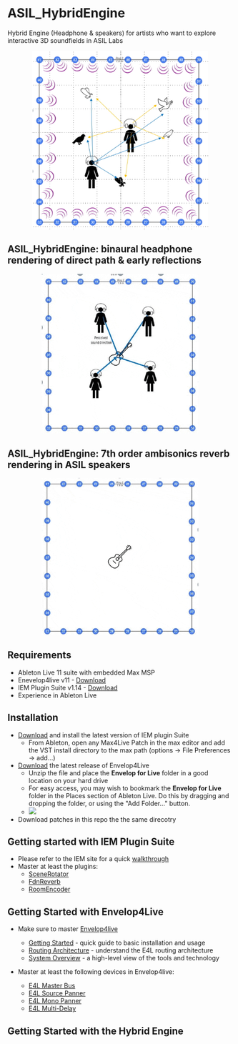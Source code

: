 # ASIL_HybridEngine
Hybrid Engine (Headphone &amp; speakers) for artists who want to explore interactive 3D soundfields in ASIL Labs
<p align="center"> 
<img src="/images/Concept.jpg" height="400" />
</p> 

## ASIL_HybridEngine: binaural headphone rendering of direct path & early reflections
<center> 
<img src="/images/animation-headphones.gif" width = "350">
</center>

## ASIL_HybridEngine: 7th order ambisonics reverb rendering in ASIL speakers
<center> 
<img src="/images/animation-reverb.gif" width = "350">
</center>


## Requirements
- Ableton Live 11 suite with embedded Max MSP
- Enevelop4live v11 - [Download](https://github.com/EnvelopSound/EnvelopForLive/releases/tag/11.0.1)
- IEM Plugin Suite v1.14 - [Download](https://plugins.iem.at/download/)
- Experience in Ableton Live

## Installation
* [Download](https://plugins.iem.at/download/) and install the latest version of IEM plugin Suite
  * From Ableton, open any Max4Live Patch in the max editor and add the VST install directory to the max path (options -> File Preferences -> add...)
* [Download](https://github.com/EnvelopSound/EnvelopForLive/releases/tag/11.0.1) the latest release of Envelop4Live 
  - Unzip the file and place the **Envelop for Live** folder in a good location on your hard drive
  - For easy access, you may wish to bookmark the **Envelop for Live** folder in the Places section of Ableton Live. Do this by dragging and dropping the folder, or using the "Add Folder..." button.
  - <img src="https://github.com/EnvelopSound/EnvelopForLive/raw/master/doc/E4L-Places-Add.png"/>
* Download patches in this repo the the same direcotry

## Getting started with IEM Plugin Suite
* Please refer to the IEM site for a quick [walkthrough](https://plugins.iem.at/docs/)
* Master at least the plugins:
  * [SceneRotator](https://plugins.iem.at/docs/plugindescriptions/#scenerotator)
  * [FdnReverb](https://plugins.iem.at/docs/plugindescriptions/#fdnreverb)
  * [RoomEncoder](https://plugins.iem.at/docs/plugindescriptions/#roomencoder)
  
## Getting Started with Envelop4Live
- Make sure to master [Envelop4live](https://github.com/EnvelopSound/EnvelopForLive/wiki)
  - [Getting Started](https://github.com/EnvelopSound/EnvelopForLive/wiki/Getting-Started) - quick guide to basic installation and usage
  - [Routing Architecture](https://github.com/EnvelopSound/EnvelopForLive/wiki/Routing-Architecture) - understand the E4L routing architecture
  - [System Overview](https://github.com/EnvelopSound/EnvelopForLive/wiki/System-Overview) - a high-level view of the tools and technology

- Master at least the following devices in Envelop4live:
  - [E4L Master Bus](https://github.com/EnvelopSound/EnvelopForLive/wiki/E4L-Master-Bus) 
  - [E4L Source Panner](https://github.com/EnvelopSound/EnvelopForLive/wiki/E4L-Source-Panner)
  - [E4L Mono Panner](https://github.com/EnvelopSound/EnvelopForLive/wiki/E4L-Mono-Panner)
  - [E4L Multi-Delay](https://github.com/EnvelopSound/EnvelopForLive/wiki/E4L-Multi-Delay)


## Getting Started with the Hybrid Engine
